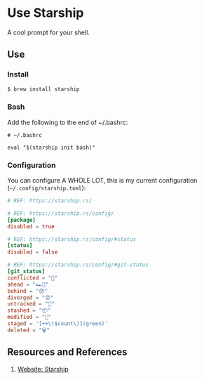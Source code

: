 # Use Starship

A cool prompt for your shell.

## Use

### Install

```bash
$ brew install starship
```

### Bash

Add the following to the end of ~/.bashrc:

```
# ~/.bashrc

eval "$(starship init bash)"
```

### Configuration

You can configure A WHOLE LOT, this is my current configuration (`~/.config/starship.toml`):

```toml
# REF: https://starship.rs/

# REF: https://starship.rs/config/
[package]
disabled = true

# REF: https://starship.rs/config/#status
[status]
disabled = false

# REF: https://starship.rs/config/#git-status
[git_status]
conflicted = "👿"
ahead = "🏎💨"
behind = "😰"
diverged = "😵"
untracked = "🤷‍"
stashed = "📦"
modified = "📝"
staged = '[++\($count\)](green)'
deleted = "🗑"
```

## Resources and References

1. [Website: Starship](https://starship.rs/)
